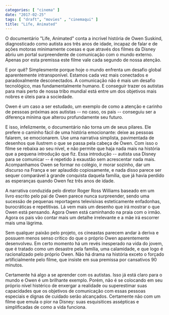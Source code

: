 ```yaml
---
categories: [ "cinema" ]
date: "2017-02-25"
tags: [ "draft", "movies" , "cinemaqui" ]
title: "Life, Animated"
---
```

O documentário "Life, Animated" conta a incrível história de Owen
Suskind, diagnosticado como autista aos três anos de idade, incapaz de
falar e de ações motoras minimamente coesas e que através dos filmes
da Disney abriu um portal surpreendente de comunicação com o mundo
externo. Apenas por esta premissa este filme vale cada segundo de nossa
atenção.

E por quê? Simplesmente porque hoje o mundo enfrenta um desafio
global aparentemente intransponível. Estamos cada vez mais conectados
e paradoxalmente desconectados. A comunicação não é mais um desafio
tecnológico, mas fundamentalmente humano. E conseguir trazer os autistas
para mais perto de nossa tribo mundial está entre um dos objetivos mais
nobres e úteis para a sociedade.

Owen é um caso a ser estudado, um exemplo de como a atenção e carinho
de pessoas próximas aos autistas -- no caso, os pais -- conseguiu ser
a diferença mínima que alterou profundamente seu futuro.

E isso, infelizmente, o documentário não torna um de seus pilares. Ele
prefere o caminho fácil de uma história emocionante: deixe as pessoas
falarem, se emocionarem. Use uma narrativa simplista, pavimentada de
desenhos que ilustrem o que se passa pela cabeça de Owen. Com isso
o filme se rebaixa ao seu nível, e não permite que haja nada mais
na história que a pequena introdução que fiz. Essa introdução --
autista usa Disney para se comunicar -- é repetido à exaustão sem
acrescentar nada mais. Acompanhamos Owen se formar no colégio, ir morar
sozinho, dar um discurso na França e ser aplaudido copiosamente, e nada
disso parece ser sequer comparável à grande conquista daquela família,
que já havia perdido as esperanças quando Owen fez três anos de idade.

A narrativa conduzida pelo diretor Roger Ross Williams baseado em um
livro escrito pelo pai de Owen parece nunca surpreender, sendo uma
sucessão de pequenas reportagens televisivas esteticamente enfadonhas,
burocráticas e repetitivas. Lá vem mais um desenho que irá mostrar
o que Owen está pensando. Agora Owen está caminhando na praia com o
irmão. Agora os pais vão contar mais um detalhe irrelevante e a mãe
irá escorrer mais uma lágrima.

Sem qualquer paixão pelo projeto, os cineastas parecem andar à deriva
e possuem menos senso crítico do que o próprio Owen aparentemente
desenvolveu. Em certo momento há um revés inesperado na vida do jovem,
que é tratado como um desastre pela família, uma calamidade, e que logo
é racionalizado pelo próprio Owen. Não há drama na história exceto
o forçado artificialmente pelo filme, que insiste em sua premissa por
cansativos 90 minutos.

Certamente há algo a se aprender com os autistas. Isso já está claro
para o mundo e Owen é um brilhante exemplo. Porém, não é se colocando
em seu próprio nível histérico de enxergar a realidade ou superestimar
suas capacidades que os objetivos de comunicação com essas pessoas
especiais e dignas de cuidado serão alcançados. Certamente não com
um filme que emula o pior na Disney: suas esquisitices assépticas e
simplificadas de como a vida funciona.
